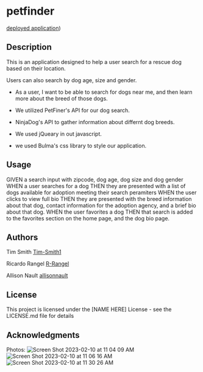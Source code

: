 # petfinder
[deployed application](https://tim-smith1.github.io/petfinder/))


## Description

This is an application designed to help a user search for a rescue dog based on their location. 

Users can also search by dog age, size and gender. 

* As a user, I want to be able to search for dogs near me, and then learn more about the breed of those dogs.

* We utilized PetFiner's API for our dog search. 

* NinjaDog's API to gather information about differnt dog breeds.

* We used jQueary in out javascript.

* we used Bulma's css library to style our application. 


## Usage

GIVEN a search input with zipcode, dog age, dog size and dog gender
WHEN a user searches for a dog
THEN they are presented with a list of dogs available for adoption meeting their search peramiters
WHEN the user clicks to view full bio
THEN they are presented with the breed information about that dog, contact information for the adoption agency, and a brief bio about that dog. 
WHEN the user favorites a dog
THEN that search is added to the favorites section on the home page, and the dog bio page.



## Authors

Tim Smith
[Tim-Smith1](https://github.com/Tim-Smith1)


Ricardo Rangel
[R-Rangel](https://github.com/R-Rangel)

Allison Nault
[allisonnault](https://github.com/allisonnault)

## License

This project is licensed under the [NAME HERE] License - see the LICENSE.md file for details

## Acknowledgments

Photos:
![Screen Shot 2023-02-10 at 11 04 09 AM](https://user-images.githubusercontent.com/122688372/218157969-f371a4a7-d08e-44d6-8e63-c85526f8e4f4.png)
![Screen Shot 2023-02-10 at 11 06 16 AM](https://user-images.githubusercontent.com/122688372/218157967-38408788-1b64-44ac-bc50-3de9b7fbc4c5.png)
![Screen Shot 2023-02-10 at 11 30 26 AM](https://user-images.githubusercontent.com/122688372/218157963-da2ad2f1-1f6c-4040-bbe0-4a18ef2447d9.png)


